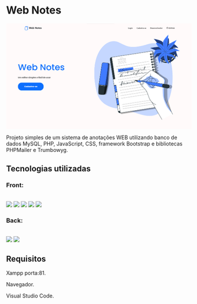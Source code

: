 # Web Notes

<img align="center" with="100%" src="assets/img/webnotes.png" />

Projeto simples de um sistema de anotações WEB utilizando banco de dados MySQL, PHP, JavaScript, CSS, framework Bootstrap e bibliotecas PHPMailer e Trumbowyg.

## Tecnologias utilizadas

### Front:

<div style="display: inline_block"><br>

  <img src="https://img.shields.io/badge/HTML5-E34F26?style=for-the-badge&logo=html5&logoColor=white" />

  <img src="https://img.shields.io/badge/JavaScript-F7DF1E?style=for-the-badge&logo=javascript&logoColor=black" />

  <img src="https://img.shields.io/badge/CSS3-1572B6?style=for-the-badge&logo=css3&logoColor=white" />

  <img src="https://img.shields.io/badge/Bootstrap-563D7C?style=for-the-badge&logo=bootstrap&logoColor=white" />
  
  <img src="https://img.shields.io/badge/jQuery-0769AD?style=for-the-badge&logo=jquery&logoColor=white" />

</div>

### Back:

<div style="display: inline_block"><br>

  <img src="https://img.shields.io/badge/PHP-777BB4?style=for-the-badge&logo=php&logoColor=white" />
  
  <img src="https://img.shields.io/badge/MySQL-00000F?style=for-the-badge&logo=mysql&logoColor=white" />

</div>

## Requisitos

Xampp porta:81.

Navegador.

Visual Studio Code.

